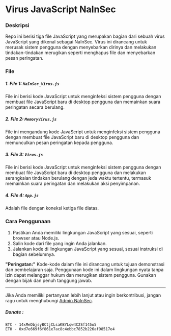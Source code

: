 # Virus JavaScript NaInSec

### Deskripsi
Repo ini berisi tiga file JavaScript yang merupakan bagian dari sebuah virus JavaScript yang dikenal sebagai NaInSec. Virus ini dirancang untuk merusak sistem pengguna dengan menyebarkan dirinya dan melakukan tindakan-tindakan merugikan seperti menghapus file dan menyebarkan pesan peringatan.

### File

##### 1. File 1: `NaInSec_Virus.js`
File ini berisi kode JavaScript untuk menginfeksi sistem pengguna dengan membuat file JavaScript baru di desktop pengguna dan memainkan suara peringatan secara berulang.

##### 2. File 2: `MemoryVirus.js`
File ini mengandung kode JavaScript untuk menginfeksi sistem pengguna dengan membuat file JavaScript baru di desktop pengguna dan memunculkan pesan peringatan kepada pengguna.

##### 3. File 3: `Virus.js`
File ini berisi kode JavaScript untuk menginfeksi sistem pengguna dengan membuat file JavaScript baru di desktop pengguna dan melakukan serangkaian tindakan berulang dengan jeda waktu tertentu, termasuk memainkan suara peringatan dan melakukan aksi penyimpanan.

##### 4. File 4: `App.js`
Adalah file dengan koneksi ketiga file diatas.

### Cara Penggunaan

1. Pastikan Anda memiliki lingkungan JavaScript yang sesuai, seperti browser atau Node.js.
2. Salin kode dari file yang ingin Anda jalankan.
3. Jalankan kode di lingkungan JavaScript yang sesuai, sesuai instruksi di bagian sebelumnya.

**"Peringatan:"**
Kode-kode dalam file ini dirancang untuk tujuan demonstrasi dan pembelajaran saja. Penggunaan kode ini dalam lingkungan nyata tanpa izin dapat melanggar hukum dan merugikan sistem pengguna. Gunakan dengan bijak dan penuh tanggung jawab.

---

Jika Anda memiliki pertanyaan lebih lanjut atau ingin berkontribusi, jangan ragu untuk menghubungi [Admin NaInSec](mailto:xsvscyb3r@proton.me).

##### Donate :
```
BTC - 14xMeDbjsyBCtjCLsaKBYLqw4C2Sf145o5
ETH - 0xd7e669f6f861e7ac8c4ebbc7852b226af98517e4
```

